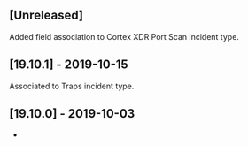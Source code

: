 ## [Unreleased]
Added field association to Cortex XDR Port Scan incident type.

## [19.10.1] - 2019-10-15
Associated to Traps incident type.

## [19.10.0] - 2019-10-03
-